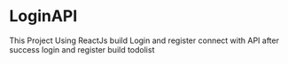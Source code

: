 # LoginAPI
This Project Using ReactJs
build Login and register connect with API
after success login and register
build todolist


